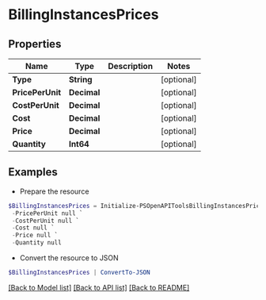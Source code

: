 # BillingInstancesPrices
## Properties

Name | Type | Description | Notes
------------ | ------------- | ------------- | -------------
**Type** | **String** |  | [optional] 
**PricePerUnit** | **Decimal** |  | [optional] 
**CostPerUnit** | **Decimal** |  | [optional] 
**Cost** | **Decimal** |  | [optional] 
**Price** | **Decimal** |  | [optional] 
**Quantity** | **Int64** |  | [optional] 

## Examples

- Prepare the resource
```powershell
$BillingInstancesPrices = Initialize-PSOpenAPIToolsBillingInstancesPrices  -Type null `
 -PricePerUnit null `
 -CostPerUnit null `
 -Cost null `
 -Price null `
 -Quantity null
```

- Convert the resource to JSON
```powershell
$BillingInstancesPrices | ConvertTo-JSON
```

[[Back to Model list]](../README.md#documentation-for-models) [[Back to API list]](../README.md#documentation-for-api-endpoints) [[Back to README]](../README.md)

